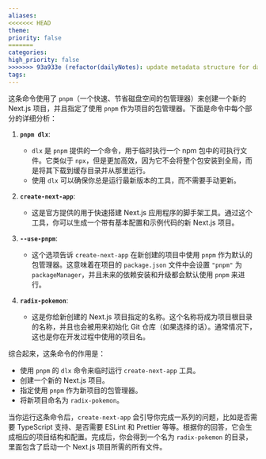 ```yaml
---
aliases: 
<<<<<<< HEAD
theme: 
priority: false
=======
categories: 
high_priority: false
>>>>>>> 93a933e (refactor(dailyNotes): update metadata structure for daily notes)
tags:
---
```

这条命令使用了 `pnpm`（一个快速、节省磁盘空间的包管理器）来创建一个新的 Next.js 项目，并且指定了使用 `pnpm` 作为项目的包管理器。下面是命令中每个部分的详细分析：

1. **`pnpm dlx`**:
   - `dlx` 是 `pnpm` 提供的一个命令，用于临时执行一个 npm 包中的可执行文件。它类似于 `npx`，但是更加高效，因为它不会将整个包安装到全局，而是将其下载到缓存目录并从那里运行。
   - 使用 `dlx` 可以确保你总是运行最新版本的工具，而不需要手动更新。

2. **`create-next-app`**:
   - 这是官方提供的用于快速搭建 Next.js 应用程序的脚手架工具。通过这个工具，你可以生成一个带有基本配置和示例代码的新 Next.js 项目。

3. **`--use-pnpm`**:
   - 这个选项告诉 `create-next-app` 在新创建的项目中使用 `pnpm` 作为默认的包管理器。这意味着在项目的 `package.json` 文件中会设置 `"pnpm"` 为 `packageManager`，并且未来的依赖安装和升级都会默认使用 `pnpm` 来进行。

4. **`radix-pokemon`**:
   - 这是你给新创建的 Next.js 项目指定的名称。这个名称将成为项目根目录的名称，并且也会被用来初始化 Git 仓库（如果选择的话）。通常情况下，这也是你在开发过程中使用的项目名。

综合起来，这条命令的作用是：
- 使用 `pnpm` 的 `dlx` 命令来临时运行 `create-next-app` 工具。
- 创建一个新的 Next.js 项目。
- 指定使用 `pnpm` 作为新项目的包管理器。
- 将新项目命名为 `radix-pokemon`。

当你运行这条命令后，`create-next-app` 会引导你完成一系列的问题，比如是否需要 TypeScript 支持、是否需要 ESLint 和 Prettier 等等。根据你的回答，它会生成相应的项目结构和配置。完成后，你会得到一个名为 `radix-pokemon` 的目录，里面包含了启动一个 Next.js 项目所需的所有文件。